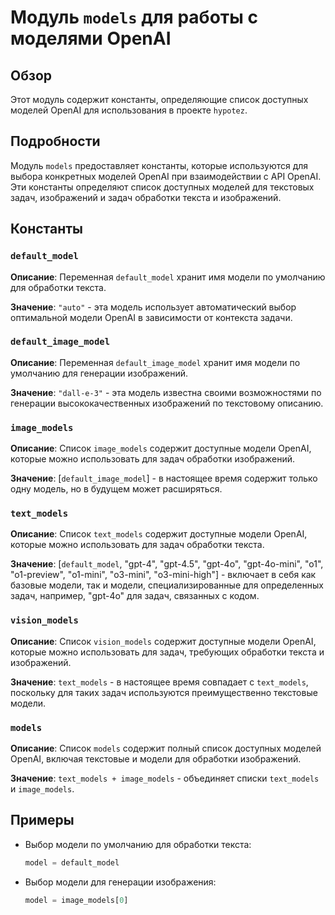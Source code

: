# Модуль `models` для работы с моделями OpenAI

## Обзор

Этот модуль содержит константы, определяющие список доступных моделей OpenAI для использования в проекте `hypotez`. 

## Подробности

Модуль `models` предоставляет константы, которые используются для выбора конкретных моделей OpenAI при взаимодействии с API OpenAI. 
Эти константы определяют список доступных моделей для текстовых задач, изображений и задач обработки текста и изображений.

## Константы

### `default_model`

**Описание**:  Переменная `default_model` хранит имя модели по умолчанию для обработки текста.

**Значение**: `"auto"` -  эта модель использует автоматический выбор оптимальной модели OpenAI в зависимости от контекста задачи.

### `default_image_model`

**Описание**: Переменная `default_image_model` хранит имя модели по умолчанию для генерации изображений.

**Значение**: `"dall-e-3"` -  эта модель известна своими возможностями по генерации высококачественных изображений по текстовому описанию.

### `image_models`

**Описание**: Список `image_models` содержит доступные модели OpenAI, которые можно использовать для задач обработки изображений.

**Значение**:  [`default_image_model`] -  в настоящее время содержит только одну модель, но в будущем может расширяться.

### `text_models`

**Описание**: Список `text_models` содержит доступные модели OpenAI, которые можно использовать для задач обработки текста.

**Значение**:  [`default_model`, "gpt-4", "gpt-4.5", "gpt-4o", "gpt-4o-mini", "o1", "o1-preview", "o1-mini", "o3-mini", "o3-mini-high"] -  включает в себя как базовые модели, так и модели, специализированные для определенных задач, например,  "gpt-4o" для задач, связанных с кодом.

### `vision_models`

**Описание**: Список `vision_models` содержит доступные модели OpenAI, которые можно использовать для задач, требующих обработки текста и изображений.

**Значение**:  `text_models` -  в настоящее время совпадает с  `text_models`, поскольку для таких задач используются преимущественно текстовые модели.

### `models`

**Описание**: Список `models` содержит полный список доступных моделей OpenAI, включая текстовые и модели для обработки изображений.

**Значение**:  `text_models + image_models` -  объединяет списки  `text_models` и `image_models`.

## Примеры

- Выбор модели по умолчанию для обработки текста:
    ```python
    model = default_model 
    ```

- Выбор модели для генерации изображения:
    ```python
    model = image_models[0]
    ```